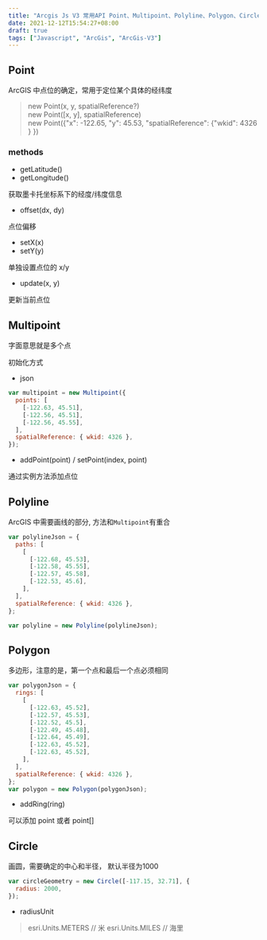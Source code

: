 ```yaml
---
title: "Arcgis Js V3 常用API Point、Multipoint、Polyline、Polygon、Circle"
date: 2021-12-12T15:54:27+08:00
draft: true
tags: ["Javascript", "ArcGis", "ArcGis-V3"]
---
```


## Point

ArcGIS 中点位的确定，常用于定位某个具体的经纬度

> new Point(x, y, spatialReference?) \
> new Point([x, y], spatialReference) \
> new Point({"x": -122.65, "y": 45.53, "spatialReference": {"wkid": 4326 } })

### methods

- getLatitude()
- getLongitude()

获取墨卡托坐标系下的经度/纬度信息

- offset(dx, dy)

点位偏移

- setX(x)
- setY(y)

单独设置点位的 x/y

- update(x, y)

更新当前点位

## Multipoint

字面意思就是多个点

初始化方式

- json

```js
var multipoint = new Multipoint({
  points: [
    [-122.63, 45.51],
    [-122.56, 45.51],
    [-122.56, 45.55],
  ],
  spatialReference: { wkid: 4326 },
});
```

- addPoint(point) / setPoint(index, point)

通过实例方法添加点位

## Polyline

ArcGIS 中需要画线的部分, 方法和`Multipoint`有重合

```js
var polylineJson = {
  paths: [
    [
      [-122.68, 45.53],
      [-122.58, 45.55],
      [-122.57, 45.58],
      [-122.53, 45.6],
    ],
  ],
  spatialReference: { wkid: 4326 },
};

var polyline = new Polyline(polylineJson);
```

## Polygon

多边形，注意的是，第一个点和最后一个点必须相同

```js
var polygonJson = {
  rings: [
    [
      [-122.63, 45.52],
      [-122.57, 45.53],
      [-122.52, 45.5],
      [-122.49, 45.48],
      [-122.64, 45.49],
      [-122.63, 45.52],
      [-122.63, 45.52],
    ],
  ],
  spatialReference: { wkid: 4326 },
};
var polygon = new Polygon(polygonJson);
```

- addRing(ring)

可以添加 point 或者 point[]

## Circle

画圆，需要确定的中心和半径， 默认半径为1000

```js
var circleGeometry = new Circle([-117.15, 32.71], {
  radius: 2000,
});
```

- radiusUnit

> esri.Units.METERS // 米
> esri.Units.MILES // 海里

